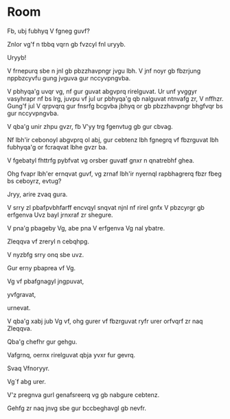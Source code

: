 # Room
Fb, ubj fubhyq V fgneg guvf? 	

Znlor vg'f n tbbq vqrn gb fvzcyl fnl uryyb. 

Uryyb!


V frnepurq sbe n jnl gb pbzzhavpngr jvgu lbh.
V jnf noyr gb fbzrjung nppbzcyvfu gung jvguva gur nccyvpngvba.



V pbhyqa'g uvqr vg, nf gur guvat abgvprq rirelguvat. Ur unf yvggyr vasyhrapr nf bs lrg, juvpu vf jul ur pbhyqa'g qb nalguvat ntnvafg zr, V nffhzr. 
Gung'f jul V qrpvqrq gur fnsrfg bcgvba jbhyq or gb pbzzhavpngr bhgfvqr bs gur nccyvpngvba.

V qba'g unir zhpu gvzr, fb V'yy trg fgenvtug gb gur cbvag. 

Nf lbh'ir cebonoyl abgvprq ol abj, gur cebtenz lbh fgnegrq vf fbzrguvat lbh fubhyqa'g or fcraqvat lbhe gvzr ba. 

V fgebatyl fhttrfg pybfvat vg orsber guvatf gnxr n qnatrebhf ghea.

Ohg fvapr lbh'er ernqvat guvf, vg zrnaf lbh'ir nyernql rapbhagrerq fbzr fbeg bs ceboyrz, evtug? 

Jryy, arire zvaq gura. 

V srry zl pbafpvbhfarff encvqyl snqvat njnl nf rirel gnfx V pbzcyrgr gb erfgenva Uvz bayl jrnxraf zr shegure.

V pna'g pbageby Vg, abe pna V erfgenva Vg nal ybatre. 

Zleqqva vf zreryl n cebqhpg. 

V nyzbfg srry onq sbe uvz. 

Gur erny pbaprea vf Vg. 

Vg vf pbafgnagyl jngpuvat, 

yvfgravat,  

urnevat. 

V qba'g xabj jub Vg vf, ohg gurer vf fbzrguvat ryfr urer orfvqrf zr naq Zleqqva.

Qba'g chefhr gur gehgu. 

Vafgrnq, oernx rirelguvat qbja yvxr fur gevrq.

Svaq Vfnoryyr.

Vg´f abg urer.

V'z pregnva gurl genafsreerq vg gb nabgure cebtenz.
 
Gehfg zr naq jnvg sbe gur bccbeghavgl gb nevfr.
